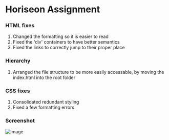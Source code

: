 # Horiseon Assignment

### HTML fixes
1. Changed the formatting so it is easier to read
2. Fixed the 'div' containers to have better semantics
3. Fixed the links to correctly jump to their proper place

### Hierarchy
1. Arranged the file structure to be more easily accessable, by moving the index.html into the root folder

### CSS fixes
1. Consolidated redundant styling
2. Fixed a few formatting errors

### Screenshot
![image](https://user-images.githubusercontent.com/70485244/97829238-a5ee8600-1c86-11eb-93fd-f4be88be1d30.png)
